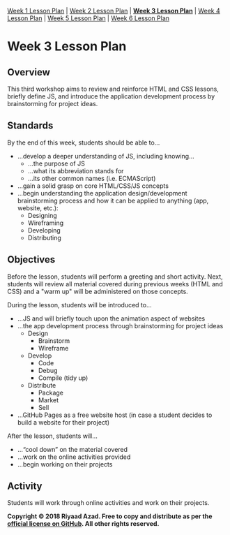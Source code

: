 [Week 1 Lesson Plan](https://ra-coding-club.github.io/coding-club/week-1-lesson-plan) | [Week 2 Lesson Plan](https://ra-coding-club.github.io/coding-club/week-2-lesson-plan) | **[Week 3 Lesson Plan](https://ra-coding-club.github.io/coding-club/week-3-lesson-plan)** | [Week 4 Lesson Plan](https://ra-coding-club.github.io/coding-club/week-4-lesson-plan) | [Week 5 Lesson Plan](https://ra-coding-club.github.io/coding-club/week-5-lesson-plan) | [Week 6 Lesson Plan](https://ra-coding-club.github.io/coding-club/week-6-lesson-plan)

# Week 3 Lesson Plan

## Overview

This third workshop aims to review and reinforce HTML and CSS lessons, briefly define
JS, and introduce the application development process by brainstorming for project ideas.

## Standards

By the end of this week, students should be able to...
* ...develop a deeper understanding of JS, including knowing...
    * ...the purpose of JS 
    * ...what its abbreviation stands for
    * ...its other common names (i.e. ECMAScript)
* ...gain a solid grasp on core HTML/CSS/JS concepts
* ...begin understanding the application design/development brainstorming process and how it can be applied to anything (app, website, etc.):
    * Designing
    * Wireframing
    * Developing
    * Distributing

## Objectives

Before the lesson, students will perform a greeting and short activity. Next, students will review all material covered during previous weeks (HTML and CSS) and a "warm up" will be administered on those concepts.

During the lesson, students will be introduced to...
* ...JS and will briefly touch upon the animation aspect of websites
* ...the app development process through brainstorming for project ideas
    * Design
        * Brainstorm
        * Wireframe
    * Develop
        * Code
        * Debug
        * Compile (tidy up)
    * Distribute
        * Package
        * Market
        * Sell
* ...GitHub Pages as a free website host (in case a student decides to build a website for their project)

After the lesson, students will...
* ...“cool down” on the material covered
* ...work on the online activities provided
* ...begin working on their projects

## Activity

Students will work through online activities and work on their projects.

**Copyright &copy; 2018 Riyaad Azad. Free to copy and distribute as per the [official license on GitHub](https://github.com/ra-coding-club/coding-club/blob/master/LICENSE). All other rights reserved.** 
